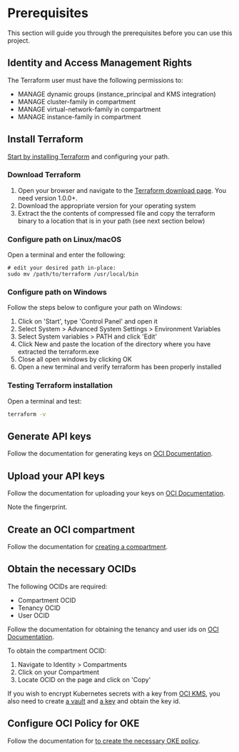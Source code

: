 [uri-terraform-install]: https://developer.hashicorp.com/terraform/tutorials/oci-get-started/install-cli
# Prerequisites

This section will guide you through the prerequisites before you can use this project.

## Identity and Access Management Rights

The Terraform user must have the following permissions to:

* MANAGE dynamic groups (instance_principal and KMS integration)
* MANAGE cluster-family in compartment
* MANAGE virtual-network-family in compartment
* MANAGE instance-family in compartment

## Install Terraform
[Start by installing Terraform][uri-terraform-install] and configuring your path.

### Download Terraform
1. Open your browser and navigate to the [Terraform download page](https://www.terraform.io/downloads.html). You need version 1.0.0+.
1. Download the appropriate version for your operating system
1. Extract the the contents of compressed file and copy the terraform binary to a location that is in your path (see next section below)

### Configure path on Linux/macOS
Open a terminal and enter the following:
```bash, editable
# edit your desired path in-place:
sudo mv /path/to/terraform /usr/local/bin
```

### Configure path on Windows
Follow the steps below to configure your path on Windows:
1. Click on 'Start', type 'Control Panel' and open it
1. Select System > Advanced System Settings > Environment Variables
1. Select System variables > PATH and click 'Edit'
1. Click New and paste the location of the directory where you have extracted the terraform.exe
1. Close all open windows by clicking OK
1. Open a new terminal and verify terraform has been properly installed

### Testing Terraform installation
Open a terminal and test:
```bash
terraform -v
```

## Generate API keys
Follow the documentation for generating keys on [OCI Documentation](https://docs.cloud.oracle.com/iaas/Content/API/Concepts/apisigningkey.htm#two).

## Upload your API keys
Follow the documentation for uploading your keys on [OCI Documentation](https://docs.cloud.oracle.com/iaas/Content/API/Concepts/apisigningkey.htm#two).

Note the fingerprint.

## Create an OCI compartment
Follow the documentation for [creating a compartment](https://docs.cloud.oracle.com/iaas/Content/Identity/Tasks/managingcompartments.htm#two).

## Obtain the necessary OCIDs
The following OCIDs are required:
* Compartment OCID
* Tenancy OCID
* User OCID

Follow the documentation for obtaining the tenancy and user ids on [OCI Documentation](https://docs.cloud.oracle.com/iaas/Content/API/Concepts/apisigningkey.htm#five).

To obtain the compartment OCID:
1. Navigate to Identity > Compartments
2. Click on your Compartment
3. Locate OCID on the page and click on 'Copy'

If you wish to encrypt Kubernetes secrets with a key from [OCI KMS](https://docs.cloud.oracle.com/iaas/Content/KeyManagement/Tasks/managingkeys.htm), you also need to create [a vault](https://docs.cloud.oracle.com/iaas/Content/KeyManagement/Tasks/managingvaults.htm) and [a key](https://docs.cloud.oracle.com/iaas/Content/KeyManagement/Tasks/managingkeys.htm) and obtain the key id.

## Configure OCI Policy for OKE

Follow the documentation for [to create the necessary OKE policy](https://docs.cloud.oracle.com/iaas/Content/ContEng/Concepts/contengpolicyconfig.htm#PolicyPrerequisitesService).
